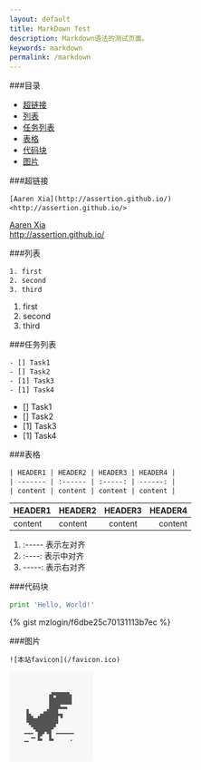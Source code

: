 ```yaml
---
layout: default
title: MarkDown Test
description: Markdown语法的测试页面。
keywords: markdown
permalink: /markdown
---
```


###目录
* [超链接](#超链接)  
* [列表](#列表)  
* [任务列表](#任务列表)
* [表格](#表格)  
* [代码块](#代码块)
* [图片](#图片)

###超链接
```
[Aaren Xia](http://assertion.github.io/)
<http://assertion.github.io/>
```
[Aaren Xia](http://assertion.github.io/)  
<http://assertion.github.io/>

###列表
```
1. first
2. second
3. third
```
1. first  
2. second  
3. third  

###任务列表
```
- [] Task1
- [] Task2
- [1] Task3
- [1] Task4
```
- [] Task1  
- [] Task2  
- [1] Task3  
- [1] Task4  


###表格
```
| HEADER1 | HEADER2 | HEADER3 | HEADER4 |
| ------- | :------ | :-----: | ------: |
| content | content | content | content |

```
| HEADER1 | HEADER2 | HEADER3 | HEADER4 |
| ------- | :------ | :-----: | ------: |
| content | content | content | content |

1. :----- 表示左对齐
2. :----: 表示中对齐
3. -----: 表示右对齐

###代码块

```python
print 'Hello, World!'
```

{% gist mzlogin/f6dbe25c70131113b7ec %}

###图片
```
![本站favicon](/favicon.ico)
```

![本站favicon](/favicon.ico)
